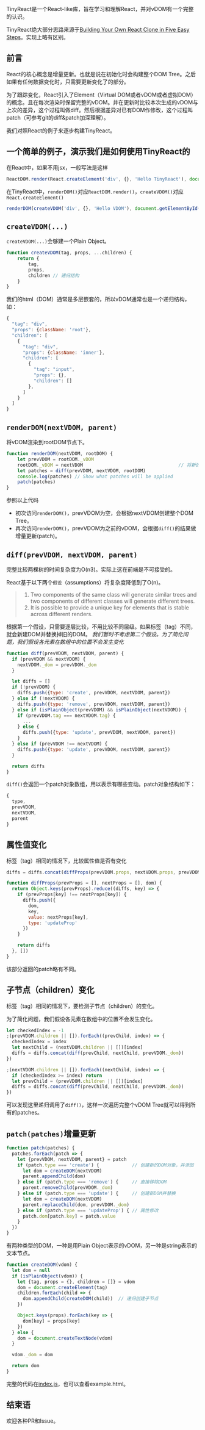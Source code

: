TinyReact是一个React-like库，旨在学习和理解React，并对vDOM有一个完整的认识。

TinyReact绝大部分思路来源于[Building Your Own React Clone in Five Easy Steps](https://blog.javascripting.com/2016/10/05/building-your-own-react-clone-in-five-easy-steps/)。实现上略有区别。

## 前言

React的核心概念是增量更新。也就是说在初始化时会构建整个DOM Tree。之后如果有任何数据变化时，只需要更新变化了的部分。

为了跟踪变化，React引入了Element（Virtual DOM或者vDOM或者虚拟DOM）的概念。且在每次渲染时保留完整的vDOM。并在更新时比较本次生成的vDOM与上次的差异，这个过程叫做diff。然后根据差异对已有DOM作修改，这个过程叫patch（可参考git的diff&patch加深理解）。

我们对照React的例子来逐步构建TinyReact。

## 一个简单的例子，演示我们是如何使用TinyReact的

在React中，如果不用jsx，一般写法是这样

```javascript
ReactDOM.render(React.createElement('div', {}, 'Hello TinyReact'), document.getElementById('app'))
```

在TinyReact中，`renderDOM()`对应`ReactDOM.render()`，`createVDOM()`对应`React.createElement()`

```javascript
renderDOM(createVDOM('div', {}, 'Hello VDOM'), document.getElementById('app'))
```

## `createVDOM(...)`

`createVDOM(...)`会够建一个Plain Object。

```javascript
function createVDOM(tag, props, ...children) {
    return {
        tag,
        props,
        children // 递归结构
    }
}
```

我们的html（DOM）通常是多层嵌套的，所以vDOM通常也是一个递归结构，如：

```javascript
{
  "tag": "div",
  "props": {className: 'root'},
  "children": [
    {
      "tag": "div",
      "props": {className: 'inner'},
      "children": [
        {
          "tag": "input",
          "props": {},
          "children": []
        },
      ]
    }
  ]
}
```

## `renderDOM(nextVDOM, parent)`

将vDOM渲染到rootDOM节点下。

```javascript
function renderDOM(nextVDOM, rootDOM) {
    let prevVDOM = rootDOM._vDOM
    rootDOM._vDOM = nextVDOM                                   // 将新的vDOM保存下来
    let patches = diff(prevVDOM, nextVDOM, rootDOM)
    console.log(patches) // Show what patches will be applied
    patch(patches)
}
```

参照以上代码

- 初次访问`renderDOM()`，prevVDOM为空，会根据nextVDOM创建整个DOM Tree。
- 再次访问`renderDOM()`，prevVDOM为之前的vDOM，会根据`diff()`的结果做增量更新(patch)。

## `diff(prevVDOM, nextVDOM, parent)`

完整比较两棵树的时间复杂度为O(n3)。实际上这在前端是不可接受的。

React基于以下两个`假设`（assumptions）将复杂度降低到了O(n)。

> 1. Two components of the same class will generate similar trees and two components of different classes will generate different trees.
> 2. It is possible to provide a unique key for elements that is stable across different renders.

根据第一个假设，只需要逐层比较，不用比较不同层级。如果标签（tag）不同，就会新建DOM并替换掉旧的DOM。
*我们暂时不考虑第二个假设。为了简化问题，我们假设各元素在数组中的位置不会发生变化*

```javascript
function diff(prevVDOM, nextVDOM, parent) {
  if (prevVDOM && nextVDOM) {
    nextVDOM._dom = prevVDOM._dom
  }

  let diffs = []
  if (!prevVDOM) {
    diffs.push({type: 'create', prevVDOM, nextVDOM, parent})
  } else if (!nextVDOM) {
    diffs.push({type: 'remove', prevVDOM, nextVDOM, parent})
  } else if (isPlainObject(prevVDOM) && isPlainObject(nextVDOM)) {
    if (prevVDOM.tag === nextVDOM.tag) {
      ...
    } else {
      diffs.push({type: 'update', prevVDOM, nextVDOM, parent})
    }
  } else if (prevVDOM !== nextVDOM) {
    diffs.push({type: 'update', prevVDOM, nextVDOM, parent})
  }

  return diffs
}
```

`diff()`会返回一个patch对象数组，用以表示有哪些变动。patch对象结构如下：

```javascript
{
  type,
  prevVDOM,
  nextVDOM,
  parent
}
```

## 属性值变化

标签（tag）相同的情况下，比较属性值是否有变化

```javascript
diffs = diffs.concat(diffProps(prevVDOM.props, nextVDOM.props, prevVDOM._dom))
```

```javascript
function diffProps(prevProps = [], nextProps = [], dom) {
  return Object.keys(prevProps).reduce((diffs, key) => {
    if (prevProps[key] !== nextProps[key]) {
      diffs.push({
        dom,
        key,
        value: nextProps[key],
        type: 'updateProp'
      })
    }

    return diffs
  }, [])
}
```

该部分返回的patch略有不同。

## 子节点（children）变化

标签（tag）相同的情况下，要检测子节点（children）的变化。

为了简化问题，我们假设各元素在数组中的位置不会发生变化。

```javascript
let checkedIndex = -1
;(prevVDOM.children || []).forEach((prevChild, index) => {
  checkedIndex = index
  let nextChild = (nextVDOM.children || [])[index]
  diffs = diffs.concat(diff(prevChild, nextChild, prevVDOM._dom))
})

;(nextVDOM.children || []).forEach((nextChild, index) => {
  if (checkedIndex >= index) return
  let prevChild = (prevVDOM.children || [])[index]
  diffs = diffs.concat(diff(prevChild, nextChild, prevVDOM._dom))
})
```

可以发现这里递归调用了`diff()`，这样一次遍历完整个vDOM Tree就可以得到所有的patches。

## `patch(patches)`增量更新

```javascript
function patch(patches) {
  patches.forEach(patch => {
    let {prevVDOM, nextVDOM, parent} = patch
    if (patch.type === 'create') {            // 创建新的DOM对象，并添加
      let dom = createDOM(nextVDOM)
      parent.appendChild(dom)
    } else if (patch.type === 'remove') {     // 直接移除DOM
      parent.removeChild(prevVDOM._dom)
    } else if (patch.type === 'update') {     // 创建新DOM并替换
      let dom = createDOM(nextVDOM)
      parent.replaceChild(dom, prevVDOM._dom)
    } else if (patch.type === 'updateProp') { // 属性修改
      patch.dom[patch.key] = patch.value
    }
  })
}
```

有两种类型的DOM，一种是用Plain Object表示的vDOM，另一种是string表示的文本节点。

```javascript
function createDOM(vdom) {
  let dom = null
  if (isPlainObject(vdom)) {
    let {tag, props = {}, children = []} = vdom
    dom = document.createElement(tag)
    children.forEach(child => {
      dom.appendChild(createDOM(child))  // 递归创建子节点
    })

    Object.keys(props).forEach(key => {
      dom[key] = props[key]
    })
  } else {
    dom = document.createTextNode(vdom)
  }

  vdom._dom = dom

  return dom
}
```

完整的代码在[index.js](./index.js)，也可以查看example.html。

## 结束语

欢迎各种PR和Issue。

